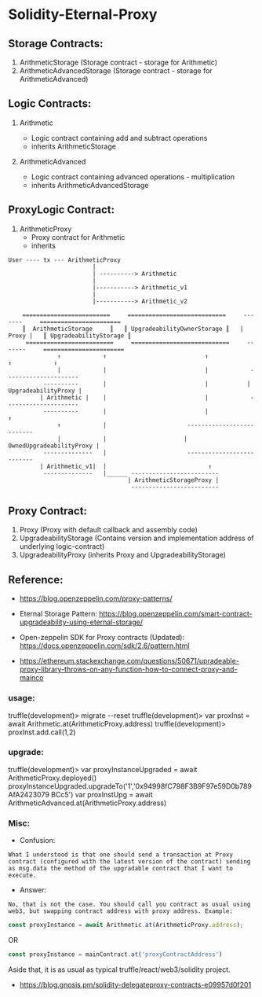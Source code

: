 # Solidity-Eternal-Proxy


## Storage Contracts:

1. ArithmeticStorage (Storage contract - storage for Arithmetic)
2. ArithmeticAdvancedStorage (Storage contract - storage for ArithmeticAdvanced)

## Logic Contracts:

1. Arithmetic 
   - Logic contract containing add and subtract operations
   - inherits ArithmeticStorage

2. ArithmeticAdvanced 
   - Logic contract containing advanced operations - multiplication
   - inherits ArithmeticAdvancedStorage

## ProxyLogic Contract:

1. ArithmeticProxy
   - Proxy contract for Arithmetic
   - inherits 

```
User ---- tx --- ArithmeticProxy
                        |
                        | ----------> Arithmetic
                        |
                        |-----------> Arithmetic_v1
                        |
                        |-----------> Arithmetic_v2
```

```
    =========================     ============================     -------     =======================
    ║  ArithmeticStorage     ║   ║ UpgradeabilityOwnerStorage ║   | Proxy |   ║ UpgradeabilityStorage ║
     =========================     ============================     -------     =======================
              ↑            ↑                            ↑                ↑            ↑
              |            |                            |            ---------------------
          ----------       |                            |           | UpgradeabilityProxy |
         | Arithmetic |    |                            |            ---------------------
          ----------       |                            |               ↑
              ↑            |                       --------------------------
              |            |                      | OwnedUpgradeabilityProxy |
          --------------   |                       --------------------------
         | Arithmetic_v1|  |                             ↑
          --------------   |______ -------------------------
                                  | ArithmeticStorageProxy |
                                   -------------------------
```

## Proxy Contract:

1. Proxy (Proxy with default callback and assembly code)
2. UpgradeabilityStorage (Contains version and implementation address of underlying logic-contract)
3. UpgradeabilityProxy (inherits Proxy and UpgradeabilityStorage)


## Reference:

- https://blog.openzeppelin.com/proxy-patterns/

- Eternal Storage Pattern: 
  https://blog.openzeppelin.com/smart-contract-upgradeability-using-eternal-storage/

- Open-zeppelin SDK for Proxy contracts (Updated):
  https://docs.openzeppelin.com/sdk/2.6/pattern.html

- https://ethereum.stackexchange.com/questions/50671/upradeable-proxy-library-throws-on-any-function-how-to-connect-proxy-and-mainco  


### usage:
truffle(development)> migrate --reset
truffle(development)> var proxInst = await Arithmetic.at(ArithmeticProxy.address)
truffle(development)> proxInst.add.call(1,2)

### upgrade:

truffle(development)> var proxyInstanceUpgraded = await ArithmeticProxy.deployed()
proxyInstanceUpgraded.upgradeTo('1','0x94998fC798F3B9F97e59D0b789AfA2423079
BCc5')
var proxInstUpg = await ArithmeticAdvanced.at(ArithmeticProxy.address)



### Misc:

- Confusion:

```
What I understood is that one should send a transaction at Proxy contract (configured with the latest version of the contract) sending as msg.data the method of the upgradable contract that I want to execute.
```

- Answer:

```
No, that is not the case. You should call you contract as usual using web3, but swapping contract address with proxy address. Example:
```

```js
const proxyInstance = await Arithmetic.at(ArithmeticProxy.address);
```

OR

```js
const proxyInstance = mainContract.at('proxyContractAddress')
```

Aside that, it is as usual as typical truffle/react/web3/solidity project.

- https://blog.gnosis.pm/solidity-delegateproxy-contracts-e09957d0f201